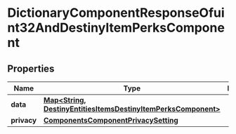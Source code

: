 
# DictionaryComponentResponseOfuint32AndDestinyItemPerksComponent

## Properties
Name | Type | Description | Notes
------------ | ------------- | ------------- | -------------
**data** | [**Map&lt;String, DestinyEntitiesItemsDestinyItemPerksComponent&gt;**](DestinyEntitiesItemsDestinyItemPerksComponent.md) |  |  [optional]
**privacy** | [**ComponentsComponentPrivacySetting**](ComponentsComponentPrivacySetting.md) |  |  [optional]



